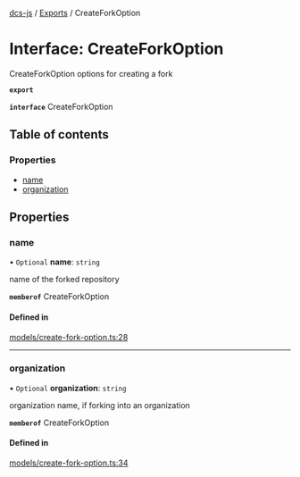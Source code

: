 [dcs-js](../README.md) / [Exports](../modules.md) / CreateForkOption

# Interface: CreateForkOption

CreateForkOption options for creating a fork

**`export`**

**`interface`** CreateForkOption

## Table of contents

### Properties

- [name](CreateForkOption.md#name)
- [organization](CreateForkOption.md#organization)

## Properties

### <a id="name" name="name"></a> name

• `Optional` **name**: `string`

name of the forked repository

**`memberof`** CreateForkOption

#### Defined in

[models/create-fork-option.ts:28](https://github.com/unfoldingWord/dcs-js/blob/b29eb7a/models/create-fork-option.ts#L28)

___

### <a id="organization" name="organization"></a> organization

• `Optional` **organization**: `string`

organization name, if forking into an organization

**`memberof`** CreateForkOption

#### Defined in

[models/create-fork-option.ts:34](https://github.com/unfoldingWord/dcs-js/blob/b29eb7a/models/create-fork-option.ts#L34)
